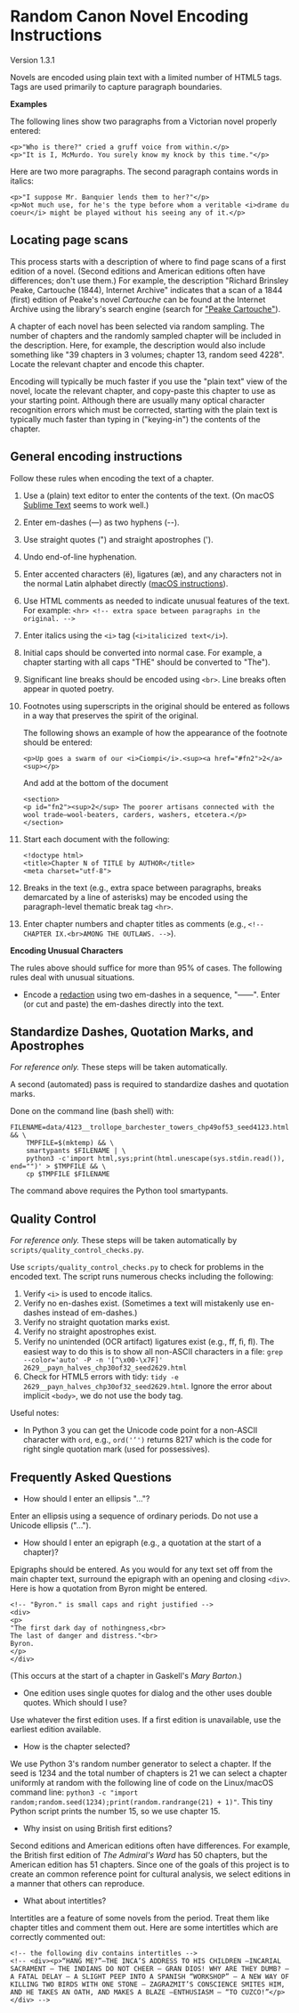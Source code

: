 Random Canon Novel Encoding Instructions
========================================

Version 1.3.1

Novels are encoded using plain text with a limited number of HTML5 tags. Tags are used primarily to capture paragraph boundaries.

**Examples**

The following lines show two paragraphs from a Victorian novel properly entered:

```
<p>"Who is there?" cried a gruff voice from within.</p>
<p>"It is I, McMurdo. You surely know my knock by this time."</p>
```

Here are two more paragraphs. The second paragraph contains words in italics:

```
<p>"I suppose Mr. Banquier lends them to her?"</p>
<p>Not much use, for he's the type before whom a veritable <i>drame du coeur</i> might be played without his seeing any of it.</p>
```

## Locating page scans

This process starts with a description of where to find page scans of a first edition of a novel.
(Second editions and American editions often have differences; don't use them.) For example, the
description "Richard Brinsley Peake, Cartouche (1844), Internet Archive" indicates that a scan of a
1844 (first) edition of Peake's novel *Cartouche* can be found at the Internet Archive using the
library's search engine (search for ["Peake
Cartouche"](https://archive.org/search.php?query=Peake%20Cartouche)).

A chapter of each novel has been selected via random sampling. The number of chapters and the
randomly sampled chapter will be included in the description.  Here, for example, the description
would also include something like "39 chapters in 3 volumes; chapter 13, random seed 4228". Locate
the relevant chapter and encode this chapter.

Encoding will typically be much faster if you use the "plain text" view of the novel, locate the
relevant chapter, and copy-paste this chapter to use as your starting point. Although there are
usually many optical character recognition errors which must be corrected, starting with the plain
text is typically much faster than typing in ("keying-in") the contents of the chapter.

## General encoding instructions

Follow these rules when encoding the text of a chapter.

1.	Use a (plain) text editor to enter the contents of the text. (On macOS [Sublime Text](https://www.sublimetext.com/) seems to work well.)
1.	Enter em-dashes (—) as two hyphens (--).
1.	Use straight quotes (") and straight apostrophes (').
1.	Undo end-of-line hyphenation.
1.	Enter accented characters (ë), ligatures (æ), and any characters not in the normal Latin alphabet directly ([macOS instructions](https://support.apple.com/en-us/HT201586)).
1.	Use HTML comments as needed to indicate unusual features of the text. For example: ``<hr> <!-- extra space between paragraphs in the original. -->``
1.	Enter italics using the ``<i>`` tag (``<i>italicized text</i>``).
1.	Initial caps should be converted into normal case. For example, a chapter starting with all caps "THE" should be converted to "The").
1.	Significant line breaks should be encoded using ``<br>``. Line breaks often appear in quoted poetry.
1.	Footnotes using superscripts in the original should be entered as follows in a way that preserves the spirit of the original.

    The following shows an example of how the appearance of the footnote should be entered:

    ```
    <p>Up goes a swarm of our <i>Ciompi</i>.<sup><a href="#fn2">2</a><sup></p>
    ```

    And add at the bottom of the document

    ```
    <section>
    <p id="fn2"><sup>2</sup> The poorer artisans connected with the wool trade—wool-beaters, carders, washers, etcetera.</p>
    </section>
    ```
1.	Start each document with the following:
    ```
    <!doctype html>
    <title>Chapter N of TITLE by AUTHOR</title>
    <meta charset="utf-8">
    ```
1.	Breaks in the text (e.g., extra space between paragraphs, breaks demarcated by a line of asterisks) may be encoded using the paragraph-level thematic break tag ``<hr>``.
1.	Enter chapter numbers and chapter titles as comments (e.g., ``<!-- CHAPTER IX.<br>AMONG THE OUTLAWS. -->``).

**Encoding Unusual Characters**

The rules above should suffice for more than 95% of cases. The following rules deal with unusual situations.

- Encode a [redaction](https://en.wikipedia.org/wiki/Fillet_(redaction)) using two em-dashes in a sequence, "—―". Enter (or cut and paste) the em-dashes directly into the text.


## Standardize Dashes, Quotation Marks, and Apostrophes

*For reference only.* These steps will be taken automatically.

A second (automated) pass is required to standardize dashes and quotation marks.

Done on the command line (bash shell) with:

```
FILENAME=data/4123__trollope_barchester_towers_chp49of53_seed4123.html && \
    TMPFILE=$(mktemp) && \
    smartypants $FILENAME | \
    python3 -c'import html,sys;print(html.unescape(sys.stdin.read()), end="")' > $TMPFILE && \
    cp $TMPFILE $FILENAME
```

The command above requires the Python tool smartypants.

## Quality Control

*For reference only.* These steps will be taken automatically by ``scripts/quality_control_checks.py``.

Use ``scripts/quality_control_checks.py`` to check for problems in the encoded text. The script runs numerous checks including the following:

1. Verify ``<i>`` is used to encode italics.
1. Verify no en-dashes exist. (Sometimes a text will mistakenly use en-dashes instead of em-dashes.)
1. Verify no straight quotation marks exist.
1. Verify no straight apostrophes exist.
1. Verify no unintended (OCR artifact) ligatures exist (e.g., ﬀ, ﬁ, ﬂ). The easiest way to do this is to show all non-ASCII characters in a file: ``grep --color='auto' -P -n '[^\x00-\x7F]' 2629__payn_halves_chp30of32_seed2629.html``
1. Check for HTML5 errors with tidy: ``tidy -e 2629__payn_halves_chp30of32_seed2629.html``. Ignore the error about implicit ``<body>``, we do not use the body tag.

Useful notes:

- In Python 3 you can get the Unicode code point for a non-ASCII character with ``ord``, e.g., ``ord('’')`` returns 8217 which is the code for right single quotation mark (used for possessives).


## Frequently Asked Questions

- How should I enter an ellipsis "..."?

Enter an ellipsis using a sequence of ordinary periods. Do not use a Unicode ellipsis ("…").

- How should I enter an epigraph (e.g., a quotation at the start of a chapter)?

Epigraphs should be entered. As you would for any text set off from the main chapter text, surround the epigraph with an opening and closing ``<div>``. Here is how a quotation from Byron might be entered.

```
<!-- "Byron." is small caps and right justified -->
<div>
<p>
"The first dark day of nothingness,<br>
The last of danger and distress."<br>
Byron.
</p>
</div>
```

(This occurs at the start of a chapter in Gaskell's *Mary Barton*.)

- One edition uses single quotes for dialog and the other uses double quotes. Which should I use?

Use whatever the first edition uses. If a first edition is unavailable, use the earliest edition available.
- How is the chapter selected?

We use Python 3's random number generator to select a chapter. If the seed is 1234 and the total
number of chapters is 21 we can select a chapter uniformly at random with the following line of code
on the Linux/macOS command line: ``python3 -c "import
random;random.seed(1234);print(random.randrange(21) + 1)"``. This tiny Python script prints the
number 15, so we use chapter 15.

- Why insist on using British first editions?

Second editions and American editions often have differences. For example, the British first edition
of *The Admiral's Ward* has 50 chapters, but the American edition has 51 chapters. Since one of the
goals of this project is to create an common reference point for cultural analysis, we select
editions in a manner that others can reproduce.

- What about intertitles?

Intertitles are a feature of some novels from the period. Treat them like
chapter titles and comment them out. Here are some intertitles which are
correctly commented out:

```
<!-- the following div contains intertitles -->
<!-- <div><p>“HANG ME?”—THE INCA’S ADDRESS TO HIS CHILDREN —INCARIAL SACRAMENT — THE INDIANS DO NOT CHEER — GRAN DIOS! WHY ARE THEY DUMB? — A FATAL DELAY — A SLIGHT PEEP INTO A SPANISH “WORKSHOP” — A NEW WAY OF KILLING TWO BIRDS WITH ONE STONE — ZAGRAZMIT’S CONSCIENCE SMITES HIM, AND HE TAKES AN OATH, AND MAKES A BLAZE —ENTHUSIASM — “TO CUZCO!”</p></div> -->
```
